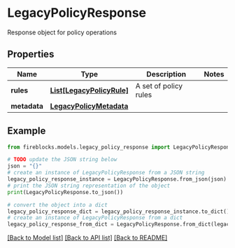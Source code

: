 # LegacyPolicyResponse

Response object for policy operations

## Properties

Name | Type | Description | Notes
------------ | ------------- | ------------- | -------------
**rules** | [**List[LegacyPolicyRule]**](LegacyPolicyRule.md) | A set of policy rules | 
**metadata** | [**LegacyPolicyMetadata**](LegacyPolicyMetadata.md) |  | 

## Example

```python
from fireblocks.models.legacy_policy_response import LegacyPolicyResponse

# TODO update the JSON string below
json = "{}"
# create an instance of LegacyPolicyResponse from a JSON string
legacy_policy_response_instance = LegacyPolicyResponse.from_json(json)
# print the JSON string representation of the object
print(LegacyPolicyResponse.to_json())

# convert the object into a dict
legacy_policy_response_dict = legacy_policy_response_instance.to_dict()
# create an instance of LegacyPolicyResponse from a dict
legacy_policy_response_from_dict = LegacyPolicyResponse.from_dict(legacy_policy_response_dict)
```
[[Back to Model list]](../README.md#documentation-for-models) [[Back to API list]](../README.md#documentation-for-api-endpoints) [[Back to README]](../README.md)


